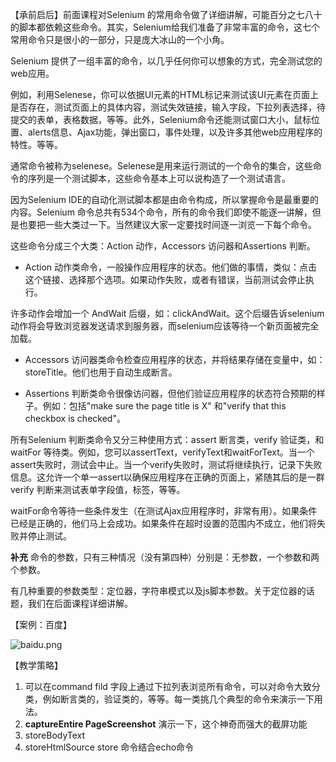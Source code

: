 【承前启后】前面课程对Selenium 的常用命令做了详细讲解，可能百分之七八十的脚本都依赖这些命令。其实，Selenium给我们准备了非常丰富的命令，这七个常用命令只是很小的一部分，只是庞大冰山的一个小角。

Selenium 提供了一组丰富的命令，以几乎任何你可以想象的方式，完全测试您的web应用。
  
例如，利用Selenese，你可以依据UI元素的HTML标记来测试该UI元素在页面上是否存在，测试页面上的具体内容，测试失效链接，输入字段，下拉列表选择，待提交的表单，表格数据，等等。此外，Selenium命令还能测试窗口大小，鼠标位置、alerts信息、Ajax功能，弹出窗口，事件处理，以及许多其他web应用程序的特性。等等。

通常命令被称为selenese。Selenese是用来运行测试的一个命令的集合，这些命令的序列是一个测试脚本，这些命令基本上可以说构造了一个测试语言。

因为Selenium IDE的自动化测试脚本都是由命令构成，所以掌握命令是最重要的内容。Selenium 命令总共有534个命令，所有的命令我们即使不能逐一讲解，但是也要把一些大类过一下。当然建议大家一定要找时间逐一浏览一下每个命令。

这些命令分成三个大类：Action 动作，Accessors 访问器和Assertions 判断。

* Action 动作类命令，一般操作应用程序的状态。他们做的事情，类似：点击这个链接、选择那个选项。如果动作失败，或者有错误，当前测试会停止执行。

许多动作会增加一个 AndWait 后缀，如：clickAndWait。这个后缀告诉selenium 动作将会导致浏览器发送请求到服务器，而selenium应该等待一个新页面被完全加载。

* Accessors 访问器类命令检查应用程序的状态，并将结果存储在变量中，如：storeTitle。他们也用于自动生成断言。

* Assertions 判断类命令很像访问器，但他们验证应用程序的状态符合预期的样子。例如：包括"make sure the page title is X" 和"verify that this checkbox is checked"。

所有Selenium 判断类命令又分三种使用方式：assert 断言类，verify 验证类，和waitFor 等待类。例如，您可以assertText，verifyText和waitForText。当一个assert失败时，测试会中止。当一个verify失败时，测试将继续执行，记录下失败信息。这允许一个单一assert以确保应用程序在正确的页面上，紧随其后的是一群verify 判断来测试表单字段值，标签，等等。

waitFor命令等待一些条件发生（在测试Ajax应用程序时，非常有用）。如果条件已经是正确的，他们马上会成功。如果条件在超时设置的范围内不成立，他们将失败并停止测试。

**补充**
命令的参数，只有三种情况（没有第四种）分别是：无参数，一个参数和两个参数。

有几种重要的参数类型：定位器，字符串模式以及js脚本参数。关于定位器的话题，我们在后面课程详细讲解。

【案例：百度】

![baidu.png](http://upload-images.jianshu.io/upload_images/3058932-274e485cc3f91d94.png?imageMogr2/auto-orient/strip%7CimageView2/2/w/1240)

【教学策略】
1. 可以在command fild 字段上通过下拉列表浏览所有命令，可以对命令大致分类，例如断言类的，验证类的，等等。每一类挑几个典型的命令来演示一下用法。
2. **captureEntire PageScreenshot** 演示一下，这个神奇而强大的截屏功能
3. storeBodyText
4. storeHtmlSource   store 命令结合echo命令
